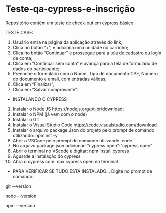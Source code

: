 # Teste-qa-cypress-e-inscrição
Repositório contém um teste de check-out em cypress básico.

TESTE CASE:
1. Usuário entra na página da aplicação através do link;
2. Clica no botão “+”, e adiciona uma unidade no carrinho;
3. Clica no botão “Continuar” e prossegue para a tela de cadastro ou login de conta;
4. Clica em “Continuar sem conta” e avança para a tela de formulário de dados do
participante;
5. Preenche o formulário com o Nome, Tipo de documento CPF, Número do documento e
email, com entradas válidas;
6. Clica em “Finalizar”;
7. Clica em “Salvar comprovante”.



- INSTALANDO O CYPRESS
1. Instalar o Node JS https://nodejs.org/pt-br/download;
2. Instalar o NPM (já vem com o node)
3. Instalar o Git
4. Instalar o Visual Studio Code https://code.visualstudio.com/download
5. Instalar o arquivo package.Json do projeto pelo prompt de comando utilizando: npm init -y
6. Abrir o VSCode pelo prompt de comando utilizando: code .
7. No arquivo package.json adicionar: "cypress:open":"cypress open"
8. Abrir o terminal no VScode e digitar: npm install cypress
9. Aguarde a instalação do cypress
10. Abra o cypress com: npx cypress open no terminal

- PARA VERIFICAR SE TUDO ESTÁ INSTALADO...
  Digite no prompt de comando:
  
git --version

node --version 

npm --version 
  
    
